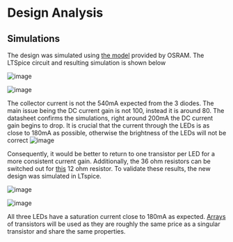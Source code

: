 # Design Analysis

## Simulations
The design was simulated using [the model](https://www.osram.com/apps/downloadcenter/os/?path=%2Fos-files%2FElectrical+Simulation%2FLED%2FDURIS%2FDURIS_S%2FDURIS_S_8%2FGW_P9LR35.PM%2F) provided by OSRAM.
The LTSpice circuit and resulting simulation is shown below

![image](https://user-images.githubusercontent.com/55333859/194899698-8ca9d2c6-0268-4392-b4b9-462c2a01cac8.png)


![image](https://user-images.githubusercontent.com/55333859/194902398-2b44e802-6a90-4273-8df6-b0be4bb1b5e0.png)
 
 The collector current is not the 540mA expected from the 3 diodes. 
 The main issue being the DC current gain is not 100, instead it is around 80. 
 The datasheet confirms the simulations, right around 200mA the DC current gain begins to drop. It is crucial that the current through the LEDs is as close to 180mA as possible, otherwise the brightness of the LEDs will not be correct
 ![image](https://user-images.githubusercontent.com/55333859/194902812-cc294132-bde0-4a6b-9494-d64bdd7b60c7.png)

Consequently, it would be better to return to one transistor per LED for a more consistent current gain. Additionally, the 36 ohm resistors can be switched out for [this](https://www.digikey.com/en/products/detail/te-connectivity-passive-product/354012RJT/9926985) 12 ohm resistor. To validate these results, the new design was simulated in LTspice.

![image](https://user-images.githubusercontent.com/55333859/194919436-ddd3d25b-471e-42ef-912d-3d02eb136df2.png)


![image](https://user-images.githubusercontent.com/55333859/194919317-978ace5e-0003-4a4d-b35c-3f6287b08a57.png)

All three LEDs have a saturation current close to 180mA as expected. [Arrays](https://www.digikey.com/en/products/detail/onsemi/MBT2222ADW1T1G/1477281) of transistors will be used as they are roughly the same price as a singular transistor and share the same properties.
